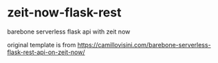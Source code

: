 # zeit-now-flask-rest
barebone serverless flask api with zeit now

original template is from https://camillovisini.com/barebone-serverless-flask-rest-api-on-zeit-now/
